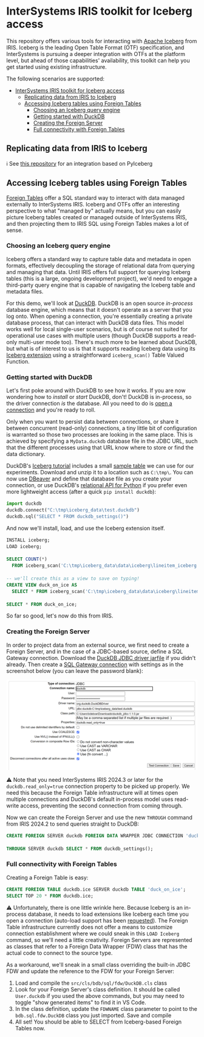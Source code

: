 # InterSystems IRIS toolkit for Iceberg access

This repository offers various tools for interacting with [Apache Iceberg](https://iceberg.apache.org) from IRIS. Iceberg is the leading Open Table Format (OTF) specification, and InterSystems is pursuing a deeper integration with OTFs at the platform level, but ahead of those capabilities' availability, this toolkit can help you get started using existing infrastructure.

The following scenarios are supported:
- [InterSystems IRIS toolkit for Iceberg access](#intersystems-iris-toolkit-for-iceberg-access)
  - [Replicating data from IRIS to Iceberg](#replicating-data-from-iris-to-iceberg)
  - [Accessing Iceberg tables using Foreign Tables](#accessing-iceberg-tables-using-foreign-tables)
    - [Choosing an Iceberg query engine](#choosing-an-iceberg-query-engine)
    - [Getting started with DuckDB](#getting-started-with-duckdb)
    - [Creating the Foreign Server](#creating-the-foreign-server)
    - [Full connectivity with Foreign Tables](#full-connectivity-with-foreign-tables)


## Replicating data from IRIS to Iceberg

:information_source: See [this repository](https://github.com/isc-patrick/iris-iceberg) for an integration based on PyIceberg



## Accessing Iceberg tables using Foreign Tables

[Foreign Tables](https://docs.intersystems.com/irislatest/csp/docbook/DocBook.UI.Page.cls?KEY=GSQL_foreigntables) offer a SQL standard way to interact with data managed externally to InterSystems IRIS. Iceberg and OTFs offer an interesting perspective to what "managed by" actually means, but you can easily picture Iceberg tables created or managed outside of InterSystems IRIS, and then projecting them to IRIS SQL using Foreign Tables makes a lot of sense.

### Choosing an Iceberg query engine

Iceberg offers a standard way to capture table data and metadata in open formats, effectively decoupling the storage of relational data from querying and managing that data. Until IRIS offers full support for querying Iceberg tables (this is a large, ongoing development project), we'd need to engage a third-party query engine that is capable of navigating the Iceberg table and metadata files. 

For this demo, we'll look at [DuckDB](https://duckdb.org/). DuckDB is an open source _in-process_ database engine, which means that it doesn't operate as a server that you log onto. When opening a connection, you're essentially creating a private database process, that can interact with DuckDB data files. This model works well for local single-user scenarios, but is of course not suited for operational use cases with multiple users (though DuckDB supports a read-only multi-user mode too). There's much more to be learned about DuckDB, but what is of interest to us is that it supports reading Iceberg data using its [Iceberg extension](https://duckdb.org/docs/extensions/iceberg.html) using a straightforward `iceberg_scan()` Table Valued Function.


### Getting started with DuckDB

Let's first poke around with DuckDB to see how it works. If you are now wondering how to _install_ or _start_ DuckDB, don't! DuckDB is in-process, so the driver connection _is_ the database. All you need to do is [open a connection](https://duckdb.org/docs/connect/overview) and you're ready to roll. 

Only when you want to persist data between connections, or share it between concurrent (read-only) connections, a tiny little bit of configuration is warranted so those two processes are looking in the same place. This is achieved by specifying a `MyData.duckdb` database file in the JDBC URL, such that the different processes using that URL know where to store or find the data dictionary.

DuckDB's [Iceberg tutorial](https://duckdb.org/docs/extensions/iceberg.html) includes a small [sample table](https://duckdb.org/data/iceberg_data.zip) we can use for our experiments. Download and unzip it to a location such as `C:\tmp\`. You can now use [DBeaver](https://dbeaver.io/) and define that database file as you create your connection, or use DuckDB's [relational API for Python](https://duckdb.org/docs/api/python/relational_api) if you prefer even more lightweight access (after a quick `pip install duckdb`):

```Python
import duckdb
duckdb.connect("C:\tmp\iceberg_data\test.duckdb")
duckdb.sql("SELECT * FROM duckdb_settings()")
```

And now we'll install, load, and use the Iceberg extension itself.

```SQL
INSTALL iceberg;
LOAD iceberg;

SELECT COUNT(*)
  FROM iceberg_scan('C:\tmp\iceberg_data\data\iceberg\lineitem_iceberg', allow_moved_paths = true);

-- we'll create this as a view to save on typing!
CREATE VIEW duck_on_ice AS 
  SELECT * FROM iceberg_scan('C:\tmp\iceberg_data\data\iceberg\lineitem_iceberg', allow_moved_paths = true);

SELECT * FROM duck_on_ice;
```

So far so good, let's now do this from IRIS.


### Creating the Foreign Server

In order to project data from an external source, we first need to create a Foreign Server, and in the case of a JDBC-based source, define a SQL Gateway connection. Download the [DuckDB JDBC driver jarfile](https://duckdb.org/docs/installation/?version=stable&environment=java) if you didn't already. Then create a [SQL Gateway connection](https://docs.intersystems.com/iris20242/csp/docbook/DocBook.UI.Page.cls?KEY=BSQG_jdbc#BSQG_jdbc_creating) with settings as in the screenshot below (you can leave the password blank):

![SQL Gateway connection details](doc/img/sql-gateway.png)

:warning: Note that you need InterSystems IRIS 2024.3 or later for the `duckdb.read_only=true` connection property to be picked up properly. We need this because the Foreign Table infrastructure will at times open multiple connections and DuckDB's default in-process model uses read-write access, preventing the second connection from coming through.

Now we can create the Foreign Server and use the new `THROUGH` command from IRIS 2024.2 to send queries straight to DuckDB:

```SQL
CREATE FOREIGN SERVER duckdb FOREIGN DATA WRAPPER JDBC CONNECTION 'duckdb';

THROUGH SERVER duckdb SELECT * FROM duckdb_settings();
```

### Full connectivity with Foreign Tables

Creating a Foreign Table is easy:

```SQL
CREATE FOREIGN TABLE duckdb.ice SERVER duckdb TABLE 'duck_on_ice';
SELECT TOP 20 * FROM duckdb.ice;
```

:warning: Unfortunately, there is one little wrinkle here. Because Iceberg is an in-process database, it needs to load extensions like Iceberg each time you open a connection (auto-load support has been [requested](https://github.com/duckdb/duckdb_iceberg/issues/71)). The Foreign Table infrastructure currently does not offer a means to customize connection establishment where we could sneak in this `LOAD Iceberg` command, so we'll need a little creativity. Foreign Servers are represented as classes that refer to a Foreign Data Wrapper (FDW) class that has the actual code to connect to the source type. 

As a workaround, we'll sneak in a small class overriding the built-in JDBC FDW and update the reference to the FDW for your Foreign Server:
1. Load and compile the `src/cls/bdb/sql/fdw/DuckDB.cls` class
2. Look for your Foreign Server's class definition. It should be called `User.duckdb` if you used the above commands, but you may need to toggle "show generated items" to find it in VS Code.
3. In the class definition, update the `FDWNAME` class parameter to point to the `bdb.sql.fdw.DuckDB` class you just imported. Save and compile
4. All set! You should be able to SELECT from Iceberg-based Foreign Tables now.